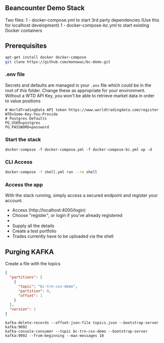 
## Beancounter Demo Stack
Two files:
1 - docker-compose.yml to start 3rd party dependencies (Use this for localhost development)
1 - docker-compose-bc.yml to start existing Docker containers

## Prerequisites

```bash
apt-get install docker docker-compose
git clone https://github.com/monowai/bc-demo.git

```

### .env file
Secrets and defaults are managed in your `.env` file which could be in the root of this folder.
Change these as appropriate for your environment. Without a WTD API Key, you won't be able to retrieve market data in order to value positions
```properties
# WorldTradingData API token https://www.worldtradingdata.com/register
WTD=Some-Key-You-Provide
# Postgres Defaults
PG_USER=postgres
PG_PASSWORD=password
```

### Start the stack
```
docker-compose -f docker-compose.yml -f docker-compose-bc.yml up -d 
```
### CLI Access

```bash
docker-compose -f shell.yml run --rm shell

```

### Access the app
With the stack running, simply access a secured endpoint and register your account.  
 * Access (http://localhost:4000/login) 
 * Choose "register", or login if you've already registered
 * 
 * Supply all the details
 * Create a test portfolio
 * Trades currently have to be uploaded via the shell

## Purging KAFKA
Create a file with the topics
```json
{
  "partitions": [
    {
      "topic": "bc-trn-csv-demo",
      "partition": 0,
      "offset": 1
    }
  ],
  "version": 1
}

```
```shell
kafka-delete-records --offset-json-file topics.json --bootstrap-server kafka:9092
kafka-console-consumer --topic bc-trn-csv-demo --bootstrap-server kafka:9092 --from-beginning --max-messages 10
```
